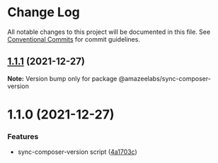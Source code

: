 # Change Log

All notable changes to this project will be documented in this file.
See [Conventional Commits](https://conventionalcommits.org) for commit guidelines.

## [1.1.1](https://github.com/AmazeeLabs/silverback-mono/compare/@amazeelabs/sync-composer-version@1.1.0...@amazeelabs/sync-composer-version@1.1.1) (2021-12-27)

**Note:** Version bump only for package @amazeelabs/sync-composer-version





# 1.1.0 (2021-12-27)


### Features

* sync-composer-version script ([4a1703c](https://github.com/AmazeeLabs/silverback-mono/commit/4a1703cb5f8a6327eb99dd5884c5b2e9bde6a476))
